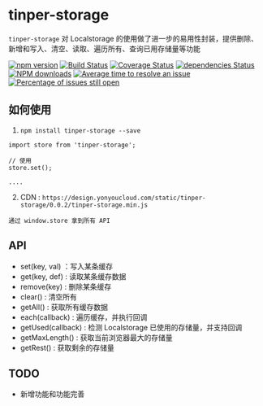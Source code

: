 # tinper-storage

`tinper-storage` 对 Localstorage 的使用做了进一步的易用性封装，提供删除、新增和写入、清空、读取、遍历所有、查询已用存储量等功能




[![npm version](https://img.shields.io/npm/v/tinper-storage.svg)](https://www.npmjs.com/package/tinper-storage)
[![Build Status](https://img.shields.io/travis/iuap-design/tinper-storage/master.svg)](https://travis-ci.org/iuap-design/tinper-storage)
[![Coverage Status](https://coveralls.io/repos/github/iuap-design/tinper-storage/badge.svg?branch=master)](https://coveralls.io/github/iuap-design/tinper-storage?branch=master)
[![dependencies Status](https://david-dm.org/iuap-design/tinper-storage/status.svg)](https://david-dm.org/iuap-design/tinper-storage)
[![NPM downloads](http://img.shields.io/npm/dm/tinper-storage.svg?style=flat)](https://npmjs.org/package/tinper-storage)
[![Average time to resolve an issue](http://isitmaintained.com/badge/resolution/iuap-design/tinper-storage.svg)](http://isitmaintained.com/project/iuap-design/tinper-storage "Average time to resolve an issue")
[![Percentage of issues still open](http://isitmaintained.com/badge/open/iuap-design/tinper-storage.svg)](http://isitmaintained.com/project/iuap-design/tinper-storage "Percentage of issues still open")

## 如何使用

1. `npm install tinper-storage --save`
```
import store from 'tinper-storage';

// 使用
store.set();

....
```

2. CDN : `https://design.yonyoucloud.com/static/tinper-storage/0.0.2/tinper-storage.min.js`

```
通过 window.store 拿到所有 API
```


## API

- set(key, val) ：写入某条缓存
- get(key, def) : 读取某条缓存数据
- remove(key) : 删除某条缓存
- clear() : 清空所有
- getAll() : 获取所有缓存数据
- each(callback) : 遍历缓存，并执行回调
- getUsed(callback) : 检测 Localstorage 已使用的存储量，并支持回调
- getMaxLength() : 获取当前浏览器最大的存储量
- getRest() : 获取剩余的存储量
## TODO

- 新增功能和功能完善
